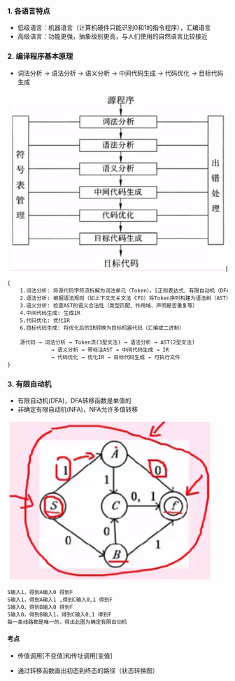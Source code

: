 ### 1. 各语言特点
- 低级语言：机器语言（计算机硬件只能识别0和1的指令程序），汇编语言
- 高级语言：功能更强，抽象级别更高，与人们使用的自然语言比较接近

### 2. 编译程序基本原理
- 词法分析 -> 语法分析 -> 语义分析 -> 中间代码生成 -> 代码优化 -> 目标代码生成

![软件设计师教程知识点整理](./images/2-1.png)

```txt
{
    1.词法分析: 将源代码字符流拆解为词法单元（Token）。[正则表达式、有限自动机（DFA/NFA）]
    2.语法分析: 根据语法规则（如上下文无关文法 CFG）将Token序列构建为语法树（AST）[递归下降分析法、LR分析法（如Yacc/Bison）]
    3.语义分析: 检查AST的语义合法性（类型匹配、作用域、声明是否重复等）
    4.中间代码生成: 生成IR
    5.代码优化: 优化IR
    6.目标代码生成: 将优化后的IR转换为目标机器代码（汇编或二进制）

    源代码 → 词法分析 → Token流(3型文法) → 语法分析 → AST(2型文法)  
              → 语义分析 → 带标注AST → 中间代码生成 → IR  
              → 代码优化 → 优化IR → 目标代码生成 → 可执行文件
}
```

### 3. 有限自动机
- 有限自动机(DFA)，DFA转移函数是单值的
- 非确定有限自动机(NFA)，NFA允许多值转移

![软件设计师教程知识点整理](./images/2-2.png)
```txt
S输入1，得到A输入0 得到F
S输入1，得到A输入1 ,得到C输入0,1 得到F
S输入0，得到B输入0 得到F
S输入0，得到B输入1，得到C输入0,1 得到F
每一条线路都是唯一的，得出此图为确定有限自动机
```

#### 考点
- 传值调用[不变值]和传址调用[变值]

- 通过转移函数画出初态到终态的路径（状态转换图）
